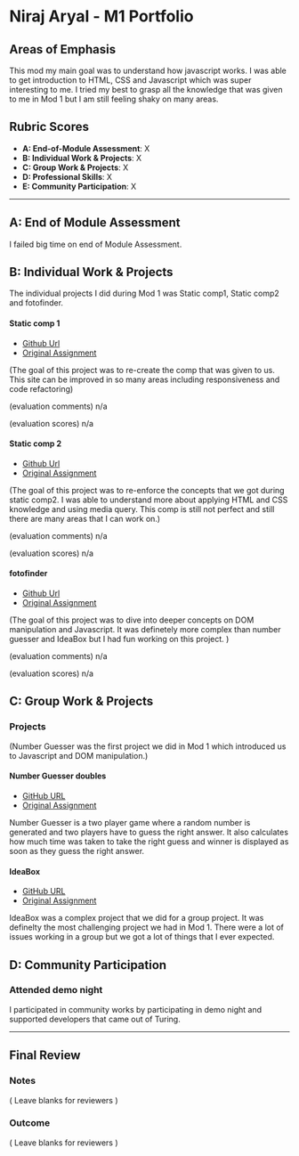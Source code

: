 # Niraj Aryal - M1 Portfolio

## Areas of Emphasis
This mod my main goal was to understand how javascript works. I was able to get introduction to HTML, CSS and Javascript which was super interesting to me. I tried my best to grasp all the knowledge that was given to me in Mod 1 but I am still feeling shaky on many areas. 

## Rubric Scores

* **A: End-of-Module Assessment**: X
* **B: Individual Work & Projects**: X
* **C: Group Work & Projects**: X
* **D: Professional Skills**: X
* **E: Community Participation**: X

-----------------------

## A: End of Module Assessment

I failed big time on end of Module Assessment. 


## B: Individual Work & Projects

The individual projects I did during Mod 1 was Static comp1, Static comp2 and fotofinder. 

#### Static comp 1

* [Github Url](https://github.com/niroz11/na-comp-challenge-1)
* [Original Assignment](http://frontend.turing.io/projects/m1-static-comp-1.html)

(The goal of this project was to re-create the comp that was given to us. This site can be improved in so many areas including responsiveness and code refactoring)

(evaluation comments) n/a

(evaluation scores) n/a 

#### Static comp 2

* [Github Url](https://github.com/niroz11/static-comp2)
* [Original Assignment](http://frontend.turing.io/projects/m1-static-comp-2.html)

(The goal of this project was to re-enforce the concepts that we got during static comp2. I was able to understand more about applying HTML and CSS knowledge and using media query. This comp is still not perfect and still there are many areas that I can work on.)

(evaluation comments) n/a

(evaluation scores) n/a 

#### fotofinder

* [Github Url](https://github.com/niroz11/foto-finder)
* [Original Assignment](http://frontend.turing.io/projects/foto-finder-final.html)

(The goal of this project was to dive into deeper concepts on DOM manipulation and Javascript. It was definetely more complex than number guesser and IdeaBox but I had fun working on this project. )

(evaluation comments) n/a

(evaluation scores) n/a 






## C: Group Work & Projects

### Projects

(Number Guesser was the first project we did in Mod 1 which introduced us to Javascript and DOM manipulation.)

#### Number Guesser doubles

* [GitHub URL](https://github.com/niroz11/number_guesser)
* [Original Assignment](http://frontend.turing.io/projects/number-guesser-doubles-wk2.html)

Number Guesser is a two player game where a random number is generated and two players have to guess the right answer. It also calculates how much time was taken to take the right guess and winner is displayed as soon as they guess the right answer.

#### IdeaBox

* [GitHub URL](https://github.com/niroz11/IdeaBox)
* [Original Assignment](http://frontend.turing.io/projects/ideabox-triples.html)

IdeaBox was a complex project that we did for a group project. It was definelty the most challenging project we had in Mod 1. There were a lot of issues working in a group but we got a lot of things that I ever expected. 



## D: Community Participation

### Attended demo night

I participated in community works by participating in demo night and supported developers that came out of Turing.

------------------

## Final Review

### Notes

( Leave blanks for reviewers )

### Outcome

( Leave blanks for reviewers )
